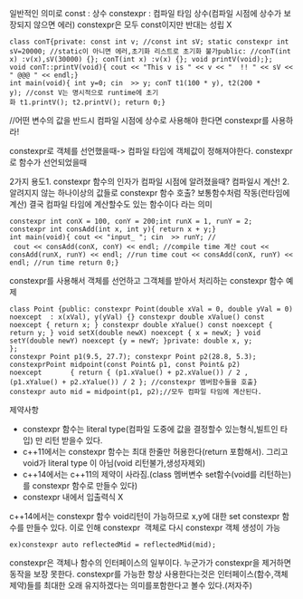 일반적인 의미로
const : 상수 constexpr : 컴파일 타임 상수(컴파일 시점에 상수가 보장되지 않으면 에러)
constexpr은 모두 const이지만 반대는 성립 X

```
class conT{private: const int v; //const int sV; static constexpr int sV=20000; //static이 아니면 에러,초기화 리스트로 초기화 불가public: //conT(int x) :v(x),sV(30000) {}; conT(int x) :v(x) {}; void printV(void);};
void conT::printV(void){ cout << "This v is " << v << "  !! " << sV << " @@@ " << endl;}
int main(void){ int y=0; cin  >> y; conT t1(100 * y), t2(200 * y); //const V는 명시적으로 runtime에 초기화 t1.printV(); t2.printV(); return 0;}
```
//어떤 변수의 값을 반드시 컴파일 시점에 상수로 사용해야 한다면 constexpr를 사용하라!

constexpr로 객체를 선언했을때-> 컴파일 타임에 객체값이 정해져야한다.
constexpr로 함수가 선언되었을때

2가지 용도1. constexpr 함수의 인자가 컴파일 시점에 알려졌을때? 컴파일시 계산! 2. 알려지지 않는 하나이상의 값들로 constexpr 함수 호출? 보통함수처럼 작동(런타임에 계산)
결국 컴파일 타임에 계산할수도 있는 함수이다 라는 의미

```
constexpr int conX = 100, conY = 200;int runX = 1, runY = 2;
constexpr int consAdd(int x, int y){ return x + y;}
int main(void){ cout << "input_ "; cin  >> runY; //
 cout << consAdd(conX, conY) << endl; //compile time 계산 cout << consAdd(runX, runY) << endl; //run time cout << consAdd(conX, runY) << endl; //run time return 0;}
```

constexpr를 사용해서 객체를 선언하고 그객체를 받아서 처리하는 constexpr 함수 예제

```
class Point {public: constexpr Point(double xVal = 0, double yVal = 0) noexcept  : x(xVal), y(yVal) {} constexpr double xValue() const noexcept { return x; } constexpr double xYalue() const noexcept { return y; } void setX(double newX) noexcept { x = newX; } void setY(double newY) noexcept {y = newY; }private: double x, y;
};
constexpr Point p1(9.5, 27.7); constexpr Point p2(28.8, 5.3);
constexprPoint midpoint(const Point& p1, const Point& p2) noexcept       { return { (p1.xValue() + p2.xValue()) / 2 , (p1.xYalue() + p2.xYalue()) / 2 }; //constexpr 멤버함수들을 호출}
constexpr auto mid = midpoint(p1, p2);//모두 컴파일 타임에 계산된다.

```
제약사항
- constexpr 함수는 literal type(컴파일 도중에 값을 결정할수 있는형식,빌트인 타입) 만 리턴 받을수 있다.
- c++11에서는 constexpr 함수는 최대 한줄만 허용한다(return 포함해서). 그리고 void가 literal type 이 아님(void 리턴불가,생성자제외)
- c++14에서는 c++11의 제약이 사라짐.(class 멤버변수 set함수(void를 리턴하는)를 constexpr 함수로 만들수 있다)
- constexpr 내에서 입출력식 X

c++14에서는 constexpr 함수 void리턴이 가능하므로 x,y에 대한 set constexpr 함수를 만들수 있다.
이로 인해 constexpr  객체로 다시 constexpr 객체 생성이 가능
```
ex)constexpr auto reflectedMid = reflectedMid(mid);
```
constexpr은 객체나 함수의 인터페이스의 일부이다. 누군가가 constexpr을 제거하면 동작을 보장 못한다.
constexpr를 가능한 항상 사용한다는것은 인터페이스(함수,객체 제약)들를 최대한 오래 유지하겠다는 의미를포함한다고 볼수 있다.(저자주)


